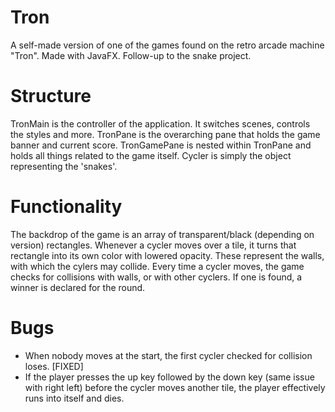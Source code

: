 # Tron
A self-made version of one of the games found on the retro arcade machine "Tron". Made with JavaFX. Follow-up to the snake project.

# Structure
TronMain is the controller of the application. It switches scenes, controls the styles and more. TronPane is the overarching pane that holds the game banner and current score. TronGamePane is nested within TronPane and holds all things related to the game itself. Cycler is simply the object representing the 'snakes'.

# Functionality
The backdrop of the game is an array of transparent/black (depending on version) rectangles. Whenever a cycler moves over a tile, it turns that rectangle into its own color with lowered opacity. These represent the walls, with which the cylers may collide. Every time a cycler moves, the game checks for collisions with walls, or with other cyclers. If one is found, a winner is declared for the round.

# Bugs
* When nobody moves at the start, the first cycler checked for collision loses. [FIXED]
* If the player presses the up key followed by the down key (same issue with right left) before the cycler moves another tile, the player effectively runs into itself and dies.
